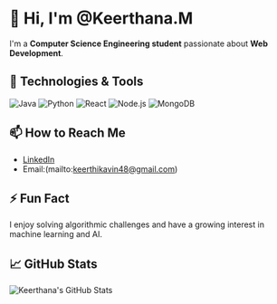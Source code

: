 # 👋 Hi, I'm @Keerthana.M

I'm a **Computer Science Engineering student** passionate about **Web Development**.

## 🔧 Technologies & Tools

![Java](https://img.shields.io/badge/Java-007396?style=flat-square&logo=java)
![Python](https://img.shields.io/badge/Python-3776AB?style=flat-square&logo=python)
![React](https://img.shields.io/badge/React-61DAFB?style=flat-square&logo=react)
![Node.js](https://img.shields.io/badge/Node.js-339933?style=flat-square&logo=node.js)
![MongoDB](https://img.shields.io/badge/MongoDB-47A248?style=flat-square&logo=mongodb)

## 📫 How to Reach Me

- [LinkedIn](www.linkedin.com/in/keerthanam-dev)
- Email:(mailto:keerthikavin48@gmail.com)

## ⚡ Fun Fact

I enjoy solving algorithmic challenges and have a growing interest in machine learning and AI.

## 📈 GitHub Stats

![Keerthana's GitHub Stats](https://github-readme-stats.vercel.app/api?username=Keerthana-svg&show_icons=true&count_private=true&theme=radical)

